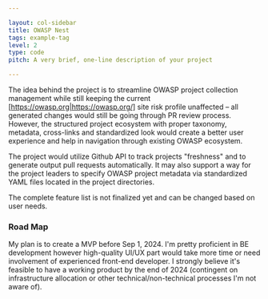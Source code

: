 ```yaml
---

layout: col-sidebar
title: OWASP Nest
tags: example-tag
level: 2
type: code
pitch: A very brief, one-line description of your project

---
```


The idea behind the project is to streamline OWASP project collection management while still keeping the current [https://owasp.org|https://owasp.org/] site risk profile unaffected – all generated changes would still be going through PR review process. However, the structured project ecosystem with proper taxonomy, metadata, cross-links and standardized look would create a better user experience and help in navigation through existing OWASP ecosystem.

The project would utilize Github API to track projects "freshness" and to generate output pull requests automatically. It may also support a way for the project leaders to specify OWASP project metadata via standardized YAML files located in the project directories.

The complete feature list is not finalized yet and can be changed based on user needs.

### Road Map
My plan is to create a MVP before Sep 1, 2024. I'm pretty proficient in BE development however high-quality UI/UX part would take more time or need involvement of experienced front-end developer.
I strongly believe it's feasible to have a working product by the end of 2024 (contingent on infrastructure allocation or other technical/non-technical processes I'm not aware of).
